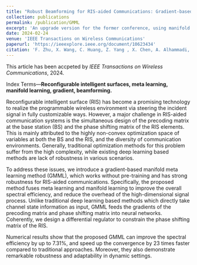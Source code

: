 ```yaml
---
title: "Robust Beamforming for RIS-aided Communications: Gradient-based Manifold Meta Learning"
collection: publications
permalink: /publication/GMML
excerpt: 'An upgrade version for the former conference, using manifold learning to compress optimization space.'
date: 2024-02-24
venue: 'IEEE Transactions on Wireless Communications'
paperurl: 'https://ieeexplore.ieee.org/document/10623434'
citation: 'F. Zhu, X. Wang, C. Huang, Z. Yang , X. Chen, A. Alhammadi, Z. Zhang, C. Yuen and M. Debbah, “Robust Beamforming for RIS-aided Communications: Gradient-based Manifold Meta Learning,” IEEE Transactions on Wireless Communications, 2024.'
---
```


This article has been accpeted by _IEEE Transactions on Wireless Communications_, 2024.

Index Terms—**Reconfigurable intelligent surfaces, meta learning, manifold learning, gradient, beamforming.**

Reconfigurable intelligent surface (RIS) has become a promising technology to realize the programmable wireless environment via steering the incident signal in fully customizable ways. However, a major challenge in RIS-aided communication systems is the simultaneous design of the precoding matrix at the base station (BS) and the phase shifting matrix of the RIS elements. This is mainly attributed to the highly non-convex optimization space of variables at both the BS and the RIS, and the diversity of communication environments. Generally, traditional optimization methods for this problem suffer from the high complexity, while existing deep learning based methods are lack of robustness in various scenarios. 

To address these issues, we introduce a gradient-based manifold meta learning method (GMML), which works without pre-training and has strong robustness for RIS-aided communications. Specifically, the proposed method fuses meta learning and manifold learning to improve the overall spectral efficiency, and reduce the overhead of the high-dimensional signal process. Unlike traditional deep learning based methods which directly take channel state information as input, GMML feeds the gradients of the precoding matrix and phase shifting matrix into neural networks. Coherently, we design a differential regulator to constrain the phase shifting matrix of the RIS.

Numerical results show that the proposed GMML can improve the spectral efficiency by up to 7.31%, and speed up the convergence by 23 times faster compared to traditional approaches. Moreover, they also demonstrate remarkable robustness and adaptability in dynamic settings. 
